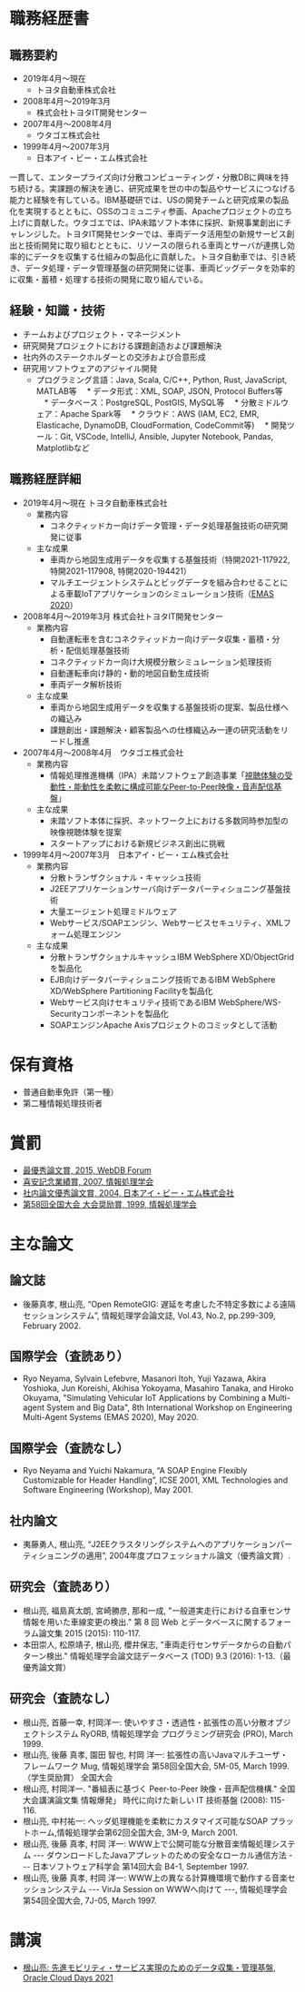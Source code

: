 # 職務経歴書

## 職務要約

* 2019年4月～現在
  * トヨタ自動車株式会社
* 2008年4月～2019年3月
  * 株式会社トヨタIT開発センター
* 2007年4月～2008年4月
  * ウタゴエ株式会社
* 1999年4月～2007年3月
  * 日本アイ・ビー・エム株式会社

一貫して、エンタープライズ向け分散コンピューティング・分散DBに興味を持ち続ける。実課題の解決を通じ、研究成果を世の中の製品やサービスにつなげる能力と経験を有している。IBM基礎研では、USの開発チームと研究成果の製品化を実現するとともに、OSSのコミュニティ参画、Apacheプロジェクトの立ち上げに貢献した。ウタゴエでは、IPA未踏ソフト本体に採択、新規事業創出にチャレンジした。トヨタIT開発センターでは、車両データ活用型の新規サービス創出と技術開発に取り組むとともに、リソースの限られる車両とサーバが連携し効率的にデータを収集する仕組みの製品化に貢献した。トヨタ自動車では、引き続き、データ処理・データ管理基盤の研究開発に従事、車両ビッグデータを効率的に収集・蓄積・処理する技術の開発に取り組んでいる。

## 経験・知識・技術

* チームおよびプロジェクト・マネージメント
* 研究開発プロジェクトにおける課題創造および課題解決
* 社内外のステークホルダーとの交渉および合意形成
* 研究用ソフトウェアのアジャイル開発
  * プログラミング言語：Java, Scala, C/C++, Python, Rust, JavaScript, MATLAB等
　* データ形式：XML, SOAP, JSON, Protocol Buffers等
　* データベース：PostgreSQL, PostGIS, MySQL等
　* 分散ミドルウェア：Apache Spark等
　* クラウド：AWS (IAM, EC2, EMR, Elasticache, DynamoDB, CloudFormation, CodeCommit等)
　* 開発ツール：Git, VSCode, IntelliJ, Ansible, Jupyter Notebook, Pandas, Matplotlibなど

## 職務経歴詳細

* 2019年4月～現在 トヨタ自動車株式会社
  * 業務内容
    * コネクティッドカー向けデータ管理・データ処理基盤技術の研究開発に従事
  * 主な成果
    * 車両から地図生成用データを収集する基盤技術（特開2021-117922, 特開2021-117908, 特開2020-194421）
    * マルチエージェントシステムとビッグデータを組み合わせることによる車載IoTアプリケーションのシミュレーション技術（[EMAS 2020](https://emas2020.in.tu-clausthal.de/accepted-papers.html)）
* 2008年4月～2019年3月 株式会社トヨタIT開発センター
  * 業務内容
    * 自動運転車を含むコネクティッドカー向けデータ収集・蓄積・分析・配信処理基盤技術
    * コネクティッドカー向け大規模分散シミュレーション処理技術
    * 自動運転車向け静的・動的地図自動生成技術
    * 車両データ解析技術
  * 主な成果
    * 車両から地図生成用データを収集する基盤技術の提案、製品仕様への織込み
    * 課題創出・課題解決・顧客製品への仕様織込み一連の研究活動をリードし推進
* 2007年4月～2008年4月　ウタゴエ株式会社
  * 業務内容
    * 情報処理推進機構（IPA）未踏ソフトウェア創造事業「[視聴体験の受動性・能動性を柔軟に構成可能なPeer-to-Peer映像・音声配信基盤](https://www.ipa.go.jp/jinzai/esp/2007mito1/gaiyou/10-8.html)」
  * 主な成果
    * 未踏ソフト本体に採択、ネットワーク上における多数同時参加型の映像視聴体験を提案
    * スタートアップにおける新規ビジネス創出に挑戦
* 1999年4月～2007年3月　日本アイ・ビー・エム株式会社
  * 業務内容
    * 分散トランザクショナル・キャッシュ技術
    * J2EEアプリケーションサーバ向けデータパーティショニング基盤技術
    * 大量エージェント処理ミドルウェア
    * Webサービス/SOAPエンジン、Webサービスセキュリティ、XMLフォーム処理エンジン
  * 主な成果
    * 分散トランザクショナルキャッシュIBM WebSphere XD/ObjectGridを製品化
    * EJB向けデータパーティショニング技術であるIBM WebSphere XD/WebSphere Partitioning Facilityを製品化
    * Webサービス向けセキュリティ技術であるIBM WebSphere/WS-Securityコンポーネントを製品化
    * SOAPエンジンApache Axisプロジェクトのコミッタとして活動

# 保有資格
* 普通自動車免許（第一種）
* 第二種情報処理技術者

# 賞罰
* [最優秀論文賞, 2015, WebDB Forum](https://db-event.jpn.org/webdbf2015/award.php)
* [喜安記念業績賞, 2007, 情報処理学会](https://www.ipsj.or.jp/award/2007kiyasu.html)
* [社内論文優秀論文賞, 2004, 日本アイ・ビー・エム株式会社](https://community.ibm.com/community/user/communities/community-home/librarydocuments/viewdocument?DocumentKey=3162f7c4-9084-420a-a828-a35daa16d9d4)
* [第58回全国大会 大会奨励賞, 1999, 情報処理学会](https://www.ipsj.or.jp/award/taikaisyorei.html)

# 主な論文

## 論文誌
* 後藤真孝, 根山亮, “Open RemoteGIG: 遅延を考慮した不特定多数による遠隔セッションシステム”, 情報処理学会論文誌, Vol.43, No.2, pp.299-309, February 2002.

## 国際学会（査読あり）
* Ryo Neyama, Sylvain Lefebvre, Masanori Itoh, Yuji Yazawa, Akira Yoshioka, Jun Koreishi, Akihisa Yokoyama, Masahiro Tanaka, and Hiroko Okuyama, "Simulating Vehicular IoT Applications by Combining a Multi-agent System and Big Data", 8th International Workshop on Engineering Multi-Agent Systems (EMAS 2020), May 2020.

## 国際学会（査読なし）
* Ryo Neyama and Yuichi Nakamura, “A SOAP Engine Flexibly Customizable for Header Handling”, ICSE 2001, XML Technologies and Software Engineering (Workshop), May 2001.

## 社内論文
* 夷藤勇人, 根山亮, “J2EEクラスタリングシステムへのアプリケーションパーティショニングの適用”, 2004年度プロフェッショナル論文（優秀論文賞）.

## 研究会（査読あり）
* 根山亮, 福島真太朗, 宮崎勝彦, 那和一成, "一般道実走行における自車センサ情報を用いた車線変更の検出." 第 8 回 Web とデータベースに関するフォーラム論文集 2015 (2015): 110-117.
* 本田崇人, 松原靖子, 根山亮, 櫻井保志, "車両走行センサデータからの自動パターン検出." 情報処理学会論文誌データベース (TOD) 9.3 (2016): 1-13.（最優秀論文賞）

## 研究会（査読なし）
* 根山亮, 首藤一幸, 村岡洋一: 使いやすさ・透過性・拡張性の高い分散オブジェクトシステム RyORB, 情報処理学会 プログラミング研究会 (PRO), March 1999.
* 根山亮, 後藤 真孝, 園田 智也, 村岡 洋一: 拡張性の高いJavaマルチユーザ・フレームワーク Mug, 情報処理学会 第58回全国大会, 5M-05, March 1999.（学生奨励賞）
全国大会
* 根山亮, 村岡洋一. "番組表に基づく Peer-to-Peer 映像・音声配信機構." 全国大会講演論文集 情報爆発」 時代に向けた新しい IT 技術基盤 (2008): 115-116.
* 根山亮, 中村祐一: ヘッダ処理機能を柔軟にカスタマイズ可能なSOAP プラットホーム,情報処理学会第62回全国大会, 3M-9, March 2001.
* 根山亮, 後藤 真孝, 村岡 洋一: WWW上で公開可能な分散音楽情報処理システム --- ダウンロードしたJavaアプレットのための安全なローカル通信方法 ---	日本ソフトウェア科学会 第14回大会 B4-1, September 1997.
* 根山亮, 後藤 真孝, 村岡 洋一: WWW上の異なる計算機環境で動作する音楽セッションシステム --- VirJa Session on WWWへ向けて ---, 情報処理学会 第54回全国大会, 7J-05, March 1997.

# 講演
* [根山亮: 先進モビリティ・サービス実現のためのデータ収集・管理基盤, Oracle Cloud Days 2021](https://www.oracle.com/jp/cloud/events/cloud-days/on-demand/#tab3)

